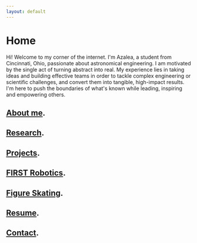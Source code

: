 ```yaml
---
layout: default
---
```


# Home

Hi! Welcome to my corner of the internet. I'm Azalea, a student from Cincinnati, Ohio, passionate about astronomical engineering. I am motivated by the single act of turning abstract into real. My experience lies in taking ideas and building effective teams in order to tackle complex engineering or scientific challenges, and convert them into tangible, high-impact results. I'm here to push the boundaries of what's known while leading, inspiring and empowering others.
## [About me](./about-me.md).

## [Research](./research.md).

## [Projects](./projects.md).

## [FIRST Robotics](./first.md).

## [Figure Skating](./igureskating.md).

## [Resume](./resume.md).

## [Contact](./contact.md).
